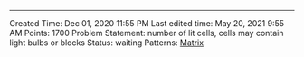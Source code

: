 ---
Created Time: Dec 01, 2020 11:55 PM
Last edited time: May 20, 2021 9:55 AM
Points: 1700
Problem Statement: number
  of lit cells, cells may contain light bulbs or blocks
Status: waiting
Patterns: [Matrix](Matrix.md)